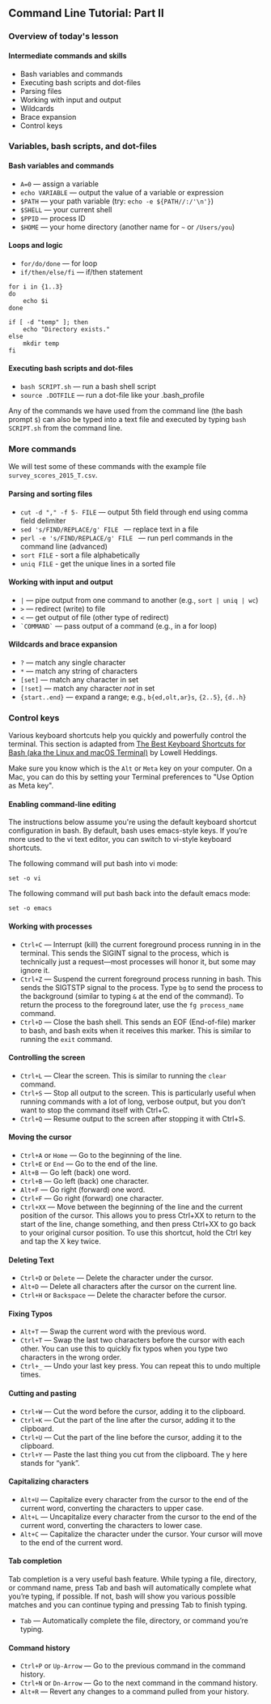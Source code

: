 ## Command Line Tutorial: Part II

### Overview of today's lesson

#### Intermediate commands and skills

* Bash variables and commands
* Executing bash scripts and dot-files
* Parsing files
* Working with input and output
* Wildcards
* Brace expansion
* Control keys
 
### Variables, bash scripts, and dot-files

#### Bash variables and commands

* `A=0` — assign a variable
* `echo VARIABLE` — output the value of a variable or expression
* `$PATH` — your path variable (try: `echo -e ${PATH//:/'\n'}`)
* `$SHELL` — your current shell
* `$PPID` — process ID
* `$HOME` — your home directory (another name for `~` or `/Users/you`)

#### Loops and logic

* `for/do/done` — for loop
* `if/then/else/fi` — if/then statement

```
for i in {1..3}
do
    echo $i
done

if [ -d "temp" ]; then
    echo "Directory exists."
else 
    mkdir temp
fi
```

#### Executing bash scripts and dot-files

* `bash SCRIPT.sh` — run a bash shell script
* `source .DOTFILE` — run a dot-file like your .bash_profile

Any of the commands we have used from the command line (the bash prompt `$`) can also be typed into a text file and executed by typing `bash SCRIPT.sh` from the command line.

### More commands

We will test some of these commands with the example file `survey_scores_2015_T.csv`.

#### Parsing and sorting files

* `cut -d "," -f 5- FILE` — output 5th field through end using comma field delimiter
* `sed 's/FIND/REPLACE/g' FILE ` — replace text in a file
* `perl -e 's/FIND/REPLACE/g' FILE ` — run perl commands in the command line (advanced)
* `sort FILE` - sort a file alphabetically
* `uniq FILE` - get the unique lines in a sorted file

#### Working with input and output

* `|` — pipe output from one command to another (e.g., `sort | uniq | wc`)
* `>` — redirect (write) to file
* `<` — get output of file (other type of redirect)
* `` `COMMAND` `` — pass output of a command (e.g., in a for loop)

#### Wildcards and brace expansion

* `?` — match any single character
* `*` — match any string of characters
* `[set]` — match any character in set
* `[!set]` — match any character *not* in set
* `{start..end}` — expand a range; e.g., `b{ed,olt,ar}s`, `{2..5}`, `{d..h}`

### Control keys

Various keyboard shortcuts help you quickly and powerfully control the terminal. This section is adapted from [The Best Keyboard Shortcuts for Bash (aka the Linux and macOS Terminal)](https://www.howtogeek.com/howto/ubuntu/keyboard-shortcuts-for-bash-command-shell-for-ubuntu-debian-suse-redhat-linux-etc/) by Lowell Heddings.

Make sure you know which is the `Alt` or `Meta` key on your computer. On a Mac, you can do this by setting your Terminal preferences to "Use Option as Meta key".

#### Enabling command-line editing

The instructions below assume you're using the default keyboard shortcut configuration in bash. By default, bash uses emacs-style keys. If you’re more used to the vi text editor, you can switch to vi-style keyboard shortcuts.

The following command will put bash into vi mode:

```
set -o vi
```

The following command will put bash back into the default emacs mode:

```
set -o emacs
```

#### Working with processes

* `Ctrl+C` — Interrupt (kill) the current foreground process running in in the terminal. This sends the SIGINT signal to the process, which is technically just a request—most processes will honor it, but some may ignore it.
* `Ctrl+Z` — Suspend the current foreground process running in bash. This sends the SIGTSTP signal to the process. Type `bg` to send the process to the background (similar to typing `&` at the end of the command). To return the process to the foreground later, use the `fg process_name` command.
* `Ctrl+D` — Close the bash shell. This sends an EOF (End-of-file) marker to bash, and bash exits when it receives this marker. This is similar to running the `exit` command.

#### Controlling the screen

* `Ctrl+L` — Clear the screen. This is similar to running the `clear` command.
* `Ctrl+S` — Stop all output to the screen. This is particularly useful when running commands with a lot of long, verbose output, but you don’t want to stop the command itself with Ctrl+C.
* `Ctrl+Q` — Resume output to the screen after stopping it with Ctrl+S.

#### Moving the cursor

* `Ctrl+A` or `Home` — Go to the beginning of the line.
* `Ctrl+E` or `End` — Go to the end of the line.
* `Alt+B` — Go left (back) one word.
* `Ctrl+B` — Go left (back) one character.
* `Alt+F` — Go right (forward) one word.
* `Ctrl+F` — Go right (forward) one character.
* `Ctrl+XX` — Move between the beginning of the line and the current position of the cursor. This allows you to press Ctrl+XX to return to the start of the line, change something, and then press Ctrl+XX to go back to your original cursor position. To use this shortcut, hold the Ctrl key and tap the X key twice.

#### Deleting Text

* `Ctrl+D` or `Delete` — Delete the character under the cursor.
* `Alt+D` — Delete all characters after the cursor on the current line.
* `Ctrl+H` or `Backspace` — Delete the character before the cursor.

#### Fixing Typos

* `Alt+T` — Swap the current word with the previous word.
* `Ctrl+T` — Swap the last two characters before the cursor with each other. You can use this to quickly fix typos when you type two characters in the wrong order.
* `Ctrl+_` — Undo your last key press. You can repeat this to undo multiple times.

#### Cutting and pasting

* `Ctrl+W` — Cut the word before the cursor, adding it to the clipboard.
* `Ctrl+K` — Cut the part of the line after the cursor, adding it to the clipboard.
* `Ctrl+U` — Cut the part of the line before the cursor, adding it to the clipboard.
* `Ctrl+Y` — Paste the last thing you cut from the clipboard. The y here stands for “yank”.

#### Capitalizing characters

* `Alt+U` — Capitalize every character from the cursor to the end of the current word, converting the characters to upper case.
* `Alt+L` — Uncapitalize every character from the cursor to the end of the current word, converting the characters to lower case.
* `Alt+C` — Capitalize the character under the cursor. Your cursor will move to the end of the current word.

#### Tab completion

Tab completion is a very useful bash feature. While typing a file, directory, or command name, press Tab and bash will automatically complete what you’re typing, if possible. If not, bash will show you various possible matches and you can continue typing and pressing Tab to finish typing.

* `Tab` — Automatically complete the file, directory, or command you’re typing.

#### Command history

* `Ctrl+P` or `Up-Arrow` — Go to the previous command in the command history.
* `Ctrl+N` or `Dn-Arrow` — Go to the next command in the command history.
* `Alt+R` — Revert any changes to a command pulled from your history.
